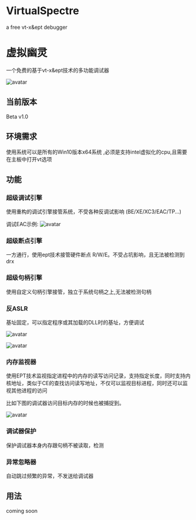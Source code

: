 # VirtualSpectre
a free vt-x&amp;ept debugger

# 虚拟幽灵
一个免费的基于vt-x&ept技术的多功能调试器

![avatar](https://wx4.sinaimg.cn/mw690/e9978128gy1gqecu134gdj21110cbq5m.jpg)

## 当前版本
Beta v1.0
## 环境需求
使用系统可以是所有的Win10版本x64系统 ,必须是支持intel虚拟化的cpu,且需要在主板中打开vt选项


## 功能

### 超级调试引擎
使用重构的调试引擎接管系统，不受各种反调试影响 (BE/XE/XC3/EAC/TP...)

调试EAC示例:
![avatar](https://wx1.sinaimg.cn/large/e9978128gy1gqeiyn721kj21h90u0hdv.jpg)

### 超级断点引擎
一方通行，使用ept技术接管硬件断点 R/W/E。不受占坑影响，且无法被检测到drx

### 超级句柄引擎
使用自定义句柄引擎接管，独立于系统句柄之上,无法被检测句柄

### 反ASLR
基址固定，可以指定程序或其加载的DLL时的基址，方便调试

![avatar](https://wx4.sinaimg.cn/mw690/e9978128gy1gqecu142kcj211d0bdq82.jpg)

![avatar](https://wx4.sinaimg.cn/mw690/e9978128gy1gqecu15resj20wj09l46m.jpg)

### 内存监视器
使用EPT技术监视指定进程中的内存的读写访问记录，支持指定长度，同时支持内核地址，类似于CE的查找访问读写地址，不仅可以监视目标进程，同时还可以监视其他进程的访问

比如下图的调试器访问目标内存的时候也被捕捉到。

![avatar](https://wx3.sinaimg.cn/large/e9978128gy1gqem55uqqmj21h10iyazu.jpg)


### 调试器保护
保护调试器本身内存跟句柄不被读取，检测

### 异常忽略器
自动跳过频繁的异常，不发送给调试器

## 用法

coming soon
